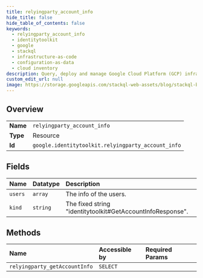 ```yaml
---
title: relyingparty_account_info
hide_title: false
hide_table_of_contents: false
keywords:
  - relyingparty_account_info
  - identitytoolkit
  - google    
  - stackql
  - infrastructure-as-code
  - configuration-as-data
  - cloud inventory
description: Query, deploy and manage Google Cloud Platform (GCP) infrastructure and resources using SQL
custom_edit_url: null
image: https://storage.googleapis.com/stackql-web-assets/blog/stackql-blog-post-featured-image.png
---
```

  
    

## Overview
<table><tbody>
<tr><td><b>Name</b></td><td><code>relyingparty_account_info</code></td></tr>
<tr><td><b>Type</b></td><td>Resource</td></tr>
<tr><td><b>Id</b></td><td><code>google.identitytoolkit.relyingparty_account_info</code></td></tr>
</tbody></table>

## Fields
| Name | Datatype | Description |
|:-----|:---------|:------------|
| `users` | `array` | The info of the users. |
| `kind` | `string` | The fixed string "identitytoolkit#GetAccountInfoResponse". |
## Methods
| Name | Accessible by | Required Params |
|:-----|:--------------|:----------------|
| `relyingparty_getAccountInfo` | `SELECT` |  |
